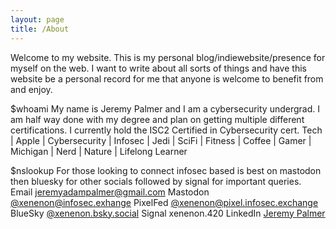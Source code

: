 ```yaml
---
layout: page
title: /About
---
```


Welcome to my website. This is my personal blog/indiewebsite/presence for myself on the web. I want to write about all sorts of things and have this website be a personal record for me that anyone is welcome to benefit from and enjoy. 

$whoami
My name is Jeremy Palmer and I am a cybersecurity undergrad. I am half way done with my degree and plan on getting multiple different certifications. I currently hold the ISC2 Certified in Cybersecurity cert. Tech | Apple | Cybersecurity | Infosec | Jedi | SciFi | Fitness | Coffee | Gamer | Michigan | Nerd | Nature | Lifelong Learner

$nslookup
For those looking to connect infosec based is best on mastodon then bluesky for other socials followed by signal for important queries.
Email [jeremyadampalmer@gmail.com](mailto:jeremyadampalmer@gmail.com)
Mastodon [@xenenon@infosec.exhange](https://infosec.exchange/@xenenon)
PixelFed [@xenenon@pixel.infosec.exchange](https://pixel.infosec.exchange/i/web/profile/599360417341945808)
BlueSky [@xenenon.bsky.social](https://bsky.app/profile/xenenon.bsky.social)
Signal xenenon.420
LinkedIn [Jeremy Palmer](https://www.linkedin.com/in/jeremyadampalmer/)

